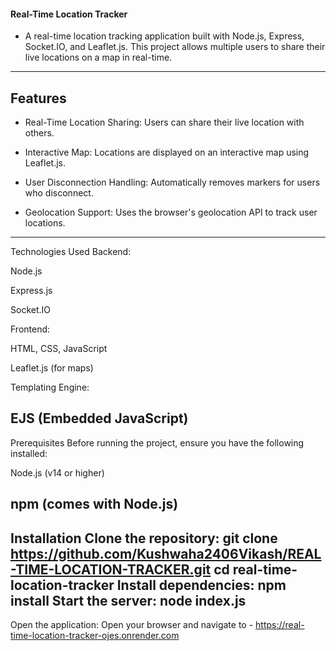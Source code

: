 #### Real-Time Location Tracker
                                            
- A real-time location tracking application built with Node.js, Express, Socket.IO, and Leaflet.js. This project allows multiple users to share their live locations on a map in real-time.
_____________________________________________________________________________________________________________________________________________________________________________________________
## Features
- Real-Time Location Sharing: Users can share their live location with others.

- Interactive Map: Locations are displayed on an interactive map using Leaflet.js.

- User Disconnection Handling: Automatically removes markers for users who disconnect.

- Geolocation Support: Uses the browser's geolocation API to track user locations.
_________________________________________________________________________________________________________________________________________________________________________________________________
Technologies Used
Backend:

Node.js

Express.js

Socket.IO

Frontend:

HTML, CSS, JavaScript

Leaflet.js (for maps)

Templating Engine:

EJS (Embedded JavaScript)
-------------------------------------------------------------------------------------------------------------------------------
Prerequisites
Before running the project, ensure you have the following installed:

Node.js (v14 or higher)

npm (comes with Node.js)
---------------------------------------------------------------------------------------------------------------------------------
Installation
Clone the repository:
git clone https://github.com/Kushwaha2406Vikash/REAL-TIME-LOCATION-TRACKER.git
cd real-time-location-tracker
Install dependencies:
npm install
Start the server:
node index.js
--------------------------------------------------------------------------------------------------------------------------------
Open the application:
Open your browser and navigate to - https://real-time-location-tracker-ojes.onrender.com
